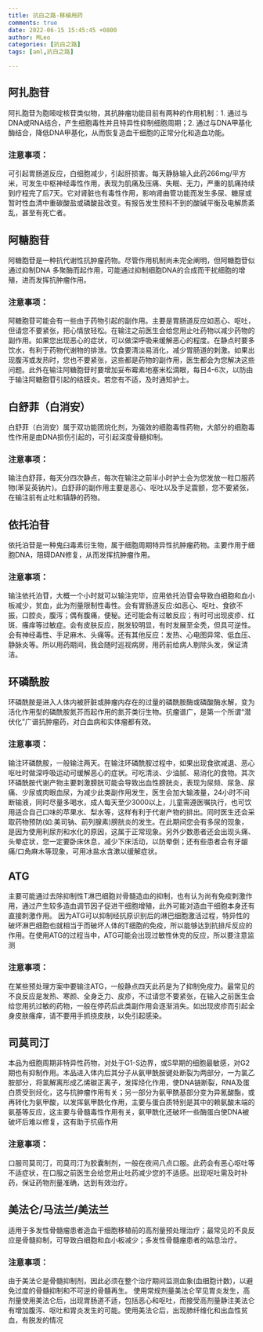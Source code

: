 ```yaml
---
title: 抗白之路-移植用药
comments: true
date: 2022-06-15 15:45:45 +0800
author: MLeo
categories: [抗白之路]
tags: [aml,抗白之路]

---
```

## 阿扎胞苷

阿扎胞苷为胞嘧啶核苷类似物，其抗肿瘤功能目前有两种的作用机制：1. 通过与DNA或RNA结合，产生细胞毒性并且特异性抑制细胞周期；2. 通过与DNA甲基化酶结合，降低DNA甲基化，从而恢复造血干细胞的正常分化和造血功能。

### 注意事项：

可引起胃肠道反应，白细胞减少，引起肝损害。每天静脉输入此药266mg/平方米，可发生中枢神经毒性作用，表现为肌痛及压痛、失眠、无力，严重的肌痛持续到疗程完了后7天。它对肾脏也有毒性作用，影响肾曲管功能而发生多尿、糖尿或暂时性血清中重碳酸盐或磷酸盐改变。有报告发生预料不到的酸碱平衡及电解质紊乱，甚至有死亡者。

## 阿糖胞苷

阿糖胞苷是一种抗代谢性抗肿瘤药物。尽管作用机制尚未完全阐明，但阿糖胞苷似通过抑制DNA 多聚酶而起作用，可能通过抑制细胞DNA的合成而干扰细胞的增殖，进而发挥抗肿瘤作用。

### 注意事项：

阿糖胞苷可能会有一些由于药物引起的副作用。主要是胃肠道反应如恶心、呕吐，但请您不要紧张，把心情放轻松。在输注之前医生会给您用止吐药物以减少药物的副作用。如果您出现恶心的症状，可以做深呼吸来缓解恶心的程度。在静点时要多饮水，有利于药物代谢物的排泄。饮食要清淡易消化，减少胃肠道的刺激。如果出现腹泻或发热时，您也不要紧张，这些都是药物的副作用，医生都会为您解决这些问题。此外在输注阿糖胞苷时要增加妥布霉素地塞米松滴眼，每日4-6次，以防由于输注阿糖胞苷引起的结膜炎。若您有不适，及时通知护士。

## 白舒菲（白消安）
 
白舒菲（白消安）属于双功能团烷化剂，为强效的细胞毒性药物，大部分的细胞毒性作用是由DNA损伤引起的，可引起深度骨髓抑制。

### 注意事项：

输注白舒菲，每天分四次静点，每次在输注之前半小时护士会为您发放一粒口服药物(苯妥英钠片)。白舒菲的副作用主要是恶心、呕吐以及手足震颤，您不要紧张，在输注前有止吐和镇静的药物。

## 依托泊苷

依托泊苷是一种鬼臼毒素衍生物，属于细胞周期特异性抗肿瘤药物。主要作用于细胞DNA，阻碍DAN修复，从而发挥抗肿瘤作用。

### 注意事项：

输注依托泊苷，大概一个小时就可以输注完毕，应用依托泊苷会导致白细胞和血小板减少，贫血，此为剂量限制性毒性。会有胃肠道反应:如恶心、呕吐、食欲不振，口腔炎，腹泻；偶有腹痛，便秘。还可能会有过敏反应；有时可出现皮疹、红斑、瘙痒等过敏症。会有皮肤反应，脱发较明显，有时发展至全秃，但具可逆性。会有神经毒性、手足麻木、头痛等。还有其他反应：发热、心电图异常、低血压、静脉炎等。所以用药期间，我会随时巡视病房，用药前给病人剔除头发，保证清洁。

## 环磷酰胺

环磷酰胺是进入人体内被肝脏或肿瘤内存在的过量的磷酰胺酶或磷酸酶水解，变为活化作用型的磷酰胺氮芥而起作用的氮芥类衍生物。抗瘤谱广，是第一个所谓“潜伏化”广谱抗肿瘤药，对白血病和实体瘤都有效。

### 注意事项：

输注环磷酰胺，一般输注两天。在输注环磷酰胺过程中，如果出现食欲减退、恶心呕吐时做深呼吸运动可缓解恶心的症状。可吃清淡、少油腻、易消化的食物。其次环磷酰胺代谢产物主要刺激膀胱可能会导致出血性膀胱炎，表现为尿频、尿急、尿痛、少尿或肉眼血尿，为减少此类副作用发生，医生会加大输液量，24小时不间断输液，同时尽量多喝水，成人每天至少3000以上，儿童需遵医嘱执行，也可饮用适合自己口味的苹果水、梨水等，这样有利于代谢产物的排出。同时医生还会采取药物预防(如:美司钠、前列腺素)膀胱炎的发生。在此期间您会有多尿的现象，是因为使用利尿剂和水化的原因，这属于正常现象。另外少数患者还会出现头痛、头晕症状，您一定要卧床休息，减少下床活动，以防晕倒；还有些患者会有牙龈痛/口角麻木等现象，可用冰盐水含漱以缓解症状。

## ATG

主要可能通过去除抑制性T淋巴细胞对骨髓造血的抑制，也有认为尚有免疫刺激作用，通过产生较多造血调节因子促进干细胞增殖，此外可能对造血干细胞本身还有直接刺激作用。 因为ATG可以抑制经抗原识别后的淋巴细胞激活过程，特异性的破坏淋巴细胞也就相当于而破坏人体的T细胞的免疫，所以能够达到抗排斥反应的作用。在使用ATG的过程当中，ATG可能会出现过敏性休克的反应，所以要注意监测

### 注意事项：

在某些预处理方案中要输注ATG，一般静点四天此药是为了抑制免疫力。最常见的不良反应是发热、寒颜、全身乏力、皮疹，不过请您不要紧张，在输入之前医生会给您用抗过敏的药物，一般在停药后此类副作用会逐渐消失。如出现皮疹而引起全身皮肤瘙痒，请不要用手抓挠皮肤，以免引起感染。

## 司莫司汀

本品为细胞周期非特异性药物，对处于G1-S边界，或S早期的细胞最敏感，对G2期也有抑制作用。本品进入体内后其分子从氨甲酰胺键处断裂为两部分，一为氯乙胺部分，将氯解离形成乙烯碳正离子，发挥烃化作用，使DNA链断裂，RNA及蛋白质受到烃化，这与抗肿瘤作用有关；另一部分为氨甲酰基部分变为异氰酸酯，或再转化为氨甲酸，以发挥氨甲酰化作用，主要与蛋白质特别是其中的赖氨酸末端的氨基等反应，这主要与骨髓毒性作用有关，氨甲酰化还破坏一些酶蛋白使DNA被破坏后难以修复，这有助于抗癌作用

### 注意事项：

口服司莫司汀，司莫司汀为胶囊制剂，一般在夜间八点口服。此药会有恶心呕吐等不适症状，在口服之前医生会给您用止吐药减少您的不适感。出现呕吐需及时补药，保证药物剂量准确，达到有效治疗。

## 美法仑/马法兰/美法兰

适用于多发性骨髓瘤患者造血干细胞移植前的高剂量预处理治疗；最常见的不良反应是骨髓抑制，可导致白细胞和血小板减少；多发性骨髓瘤患者的姑息治疗。

### 注意事项：

由于美法仑是骨髓抑制剂，因此必须在整个治疗期间监测血象(血细胞计数)，以避免过度的骨髓抑制和不可逆的骨髓再生。 使用常规剂量美法仑罕见胃炎发生，高剂量使用美法仑后，出现胃肠道不适，包括恶心和呕吐，而接受高剂量静注美法仑有增加腹泻、呕吐和胃炎发生的可能。使用美法仑后，出现肺纤维化和出血性贫血，有脱发的情况